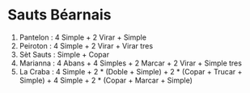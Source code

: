 # Sauts Béarnais

1. Pantelon : 4 Simple + 2 Virar + Simple
2. Peiroton : 4 Simple + 2 Virar + Virar tres
3. Sèt Sauts : Simple + Copar
4. Marianna : 4 Abans + 4 Simples + 2 Marcar + 2 Virar + Simple tres
5. La Craba : 4 Simple + 2 * (Doble + Simple) + 2 * (Copar + Trucar + Simple) + 4 Simple + 2 * (Copar + Marcar + Simple)
